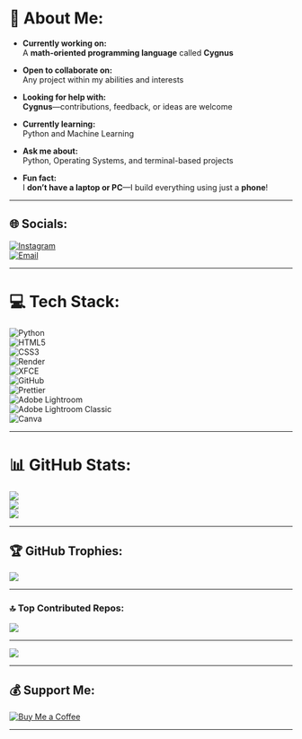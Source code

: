 # 💫 About Me:

- **Currently working on:**  
  A **math-oriented programming language** called **Cygnus**

- **Open to collaborate on:**  
  Any project within my abilities and interests

- **Looking for help with:**  
  **Cygnus**—contributions, feedback, or ideas are welcome

- **Currently learning:**  
  Python and Machine Learning

- **Ask me about:**  
  Python, Operating Systems, and terminal-based projects

- **Fun fact:**  
  I **don’t have a laptop or PC**—I build everything using just a **phone**!

---

## 🌐 Socials:

[![Instagram](https://img.shields.io/badge/Instagram-%23E4405F.svg?logo=Instagram&logoColor=white)](https://instagram.com/apoetixart)  
[![Email](https://img.shields.io/badge/Email-D14836?logo=gmail&logoColor=white)](mailto:anubhabyt123@gmail.com)

---

# 💻 Tech Stack:

![Python](https://img.shields.io/badge/python-3670A0?style=flat&logo=python&logoColor=ffdd54)  
![HTML5](https://img.shields.io/badge/html5-%23E34F26.svg?style=flat&logo=html5&logoColor=white)  
![CSS3](https://img.shields.io/badge/css3-%231572B6.svg?style=flat&logo=css3&logoColor=white)  
![Render](https://img.shields.io/badge/Render-%46E3B7.svg?style=flat&logo=render&logoColor=white)  
![XFCE](https://img.shields.io/badge/XFCE-%232284F2.svg?style=flat&logo=xfce&logoColor=white)  
![GitHub](https://img.shields.io/badge/github-%23121011.svg?style=flat&logo=github&logoColor=white)  
![Prettier](https://img.shields.io/badge/prettier-%23F7B93E.svg?style=flat&logo=prettier&logoColor=black)  
![Adobe Lightroom](https://img.shields.io/badge/Adobe%20Lightroom-31A8FF.svg?style=flat&logo=Adobe%20Lightroom&logoColor=white)  
![Adobe Lightroom Classic](https://img.shields.io/badge/Adobe%20Lightroom%20Classic-31A8FF.svg?style=flat&logo=Adobe%20Lightroom%20Classic&logoColor=white)  
![Canva](https://img.shields.io/badge/Canva-%2300C4CC.svg?style=flat&logo=Canva&logoColor=white)

---

# 📊 GitHub Stats:

![](https://github-readme-stats.vercel.app/api?username=anubhav-1207&theme=flag-india&hide_border=false&include_all_commits=true&count_private=false)  
![](https://nirzak-streak-stats.vercel.app/?user=anubhav-1207&theme=flag-india&hide_border=false)  
![](https://github-readme-stats.vercel.app/api/top-langs/?username=anubhav-1207&theme=flag-india&hide_border=false&layout=compact)

---

## 🏆 GitHub Trophies:

![](https://github-profile-trophy.vercel.app/?username=anubhav-1207&theme=flag-india&no-frame=false&no-bg=true&margin-w=4)

---

### 🔝 Top Contributed Repos:

![](https://github-contributor-stats.vercel.app/api?username=anubhav-1207&limit=5&theme=flag-india&combine_all_yearly_contributions=true)

---

[![](https://visitcount.itsvg.in/api?id=anubhav-1207&icon=0&color=0)](https://visitcount.itsvg.in)

---

## 💰 Support Me:

[![Buy Me a Coffee](https://img.shields.io/badge/Buy%20Me%20a%20Coffee-ffdd00?style=for-the-badge&logo=buy-me-a-coffee&logoColor=black)](https://buymeacoffee.com/anubhav1207)

---

<!-- Proudly created with GPRM ( https://gprm.itsvg.in ) -->
